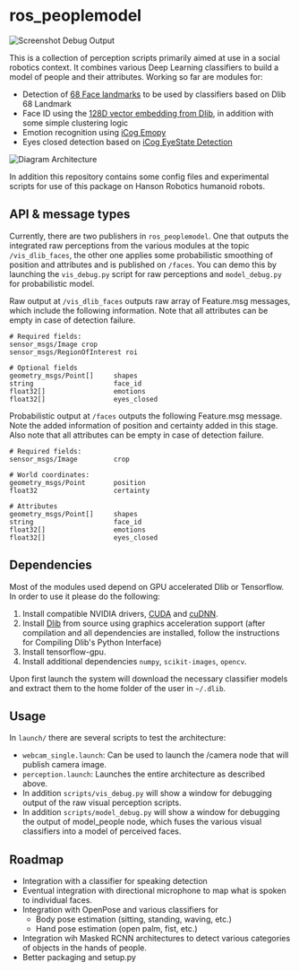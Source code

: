 # ros_peoplemodel

![Screenshot Debug Output](https://raw.githubusercontent.com/elggem/ros_peoplemodel/master/images/model_debug.png)

This is a collection of perception scripts primarily aimed at use in a  social robotics context. It combines various Deep Learning classifiers to build a model of people and their attributes. Working so far are modules for:

  - Detection of [68 Face landmarks](http://dlib.net/face_landmark_detection.py.html) to be used by classifiers based on Dlib 68 Landmark
  - Face ID using the [128D vector embedding from Dlib](https://github.com/davisking/dlib/blob/master/examples/dnn_face_recognition_ex.cpp), in addition with some simple clustering logic
  - Emotion recognition using [iCog Emopy](https://github.com/mitiku1/Emopy)
  - Eyes closed detection based on [iCog EyeState Detection](https://github.com/mitiku1/EyeStateDetection)

![Diagram Architecture](https://raw.githubusercontent.com/elggem/ros_peoplemodel/master/images/arch.png)

In addition this repository contains some config files and experimental scripts for use of this package on Hanson Robotics humanoid robots.

## API & message types

Currently, there are two publishers in `ros_peoplemodel`. One that outputs the integrated raw perceptions from the various modules at the topic `/vis_dlib_faces`, the other one applies some probabilistic smoothing of position and attributes and is published on `/faces`. You can demo this by launching the `vis_debug.py` script for raw perceptions and `model_debug.py` for probabilistic model.

Raw output at `/vis_dlib_faces` outputs raw array of Feature.msg messages, which include the following information. Note that all attributes can be empty in case of detection failure.

```
# Required fields:
sensor_msgs/Image crop
sensor_msgs/RegionOfInterest roi

# Optional fields
geometry_msgs/Point[]     shapes
string                    face_id
float32[]                 emotions
float32[]                 eyes_closed
```

Probabilistic output at `/faces` outputs the following Feature.msg message. Note the added information of position and certainty added in this stage. Also note that all attributes can be empty in case of detection failure.

```
# Required fields:
sensor_msgs/Image         crop

# World coordinates:
geometry_msgs/Point       position
float32                   certainty

# Attributes
geometry_msgs/Point[]     shapes
string                    face_id
float32[]                 emotions
float32[]                 eyes_closed
```

## Dependencies

Most of the modules used depend on GPU accelerated Dlib or Tensorflow. In order to use it please do the following:

1. Install compatible NVIDIA drivers, [CUDA](https://developer.nvidia.com/cuda-90-download-archive) and [cuDNN](https://developer.nvidia.com/cudnn).
2. Install [Dlib](http://dlib.net/compile.html) from source using graphics acceleration support (after compilation and all dependencies are installed, follow the instructions for Compiling Dlib's Python Interface)
3. Install tensorflow-gpu.
4. Install additional dependencies `numpy`, `scikit-images`, `opencv`.

Upon first launch the system will download the necessary classifier models and extract them to the home folder of the user in `~/.dlib`.

## Usage

In `launch/` there are several scripts to test the architecture:

  - `webcam_single.launch`: Can be used to launch the /camera node that will publish camera image.
  - `perception.launch`: Launches the entire architecture as described above.
  - In addition `scripts/vis_debug.py` will show a window for debugging output of the raw visual perception scripts.
  - In addition `scripts/model_debug.py` will show a window for debugging the output of model_people node, which fuses the various visual classifiers into a model of perceived faces.

## Roadmap

  - Integration with a classifier for speaking detection
  - Eventual integration with directional microphone to map what is spoken to individual faces.
  - Integration with OpenPose and various classifiers for
    - Body pose estimation (sitting, standing, waving, etc.)
    - Hand pose estimation (open palm, fist, etc.)
  - Integration wih Masked RCNN architectures to detect various categories of objects in the hands of people.
  - Better packaging and setup.py
